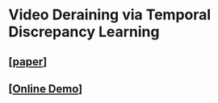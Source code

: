 # Video Deraining via Temporal Discrepancy Learning
## [[paper](https://link.springer.com/chapter/10.1007/978-3-031-18916-6_1)]
## [[Online Demo](https://replicate.com/fanyirui/TDL_1210)]

